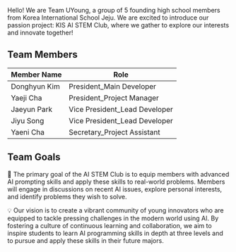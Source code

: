 Hello! We are Team UYoung, a group of 5 founding high school members from Korea International School Jeju. We are excited to introduce our passion project: KIS AI STEM Club, where we gather to explore our interests and innovate together! 


## Team Members

| Member Name             | Role                                                                |
| ----------------- | ------------------------------------------------------------------ |
|Donghyun Kim | President_Main Developer|
|Yaeji Cha| President_Project Manager|
|Jaeyun Park | Vice President_Lead Developer|
|Jiyu Song| Vice President_Lead Developer|
|Yaeni Cha| Secretary_Project Assistant|



## Team Goals


 🎯 The primary goal of the AI STEM Club is to equip members with advanced AI prompting skills and apply these skills to real-world problems. Members will engage in discussions on recent AI issues, explore personal interests, and identify problems they wish to solve. 

💡 Our vision is to create a vibrant community of young innovators who are equipped to tackle pressing challenges in the modern world using AI. By fostering a culture of continuous learning and collaboration, we aim to inspire students to learn AI programming skills in depth at three levels and to pursue and apply these skills in their future majors.
